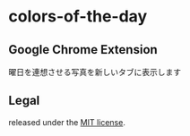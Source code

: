 # colors-of-the-day

## Google Chrome Extension
曜日を連想させる写真を新しいタブに表示します


## Legal
released under the [MIT license](http://bit.ly/mit-license). 
